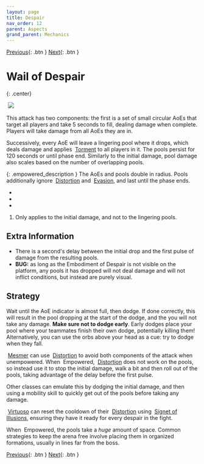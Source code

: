 ```yaml
---
layout: page
title: Despair
nav_order: 12
parent: Aspects
grand_parent: Mechanics
---
```


[Previous](gluttony.html){: .btn } [Next](regret.html){: .btn }

# Wail of Despair
{: .center}

<img class="divider">

<img class="attack_gif" src="../../images/mechanics/despair.gif">

<img class="divider">

This attack has two components: the first is a set of small circular AoEs that target all players and take 5 seconds to fill, dealing damage when complete. Players will take damage from all AoEs they are in.

Successively, every AoE will leave a lingering pool where it drops, which deals damage and applies <img class="inline torment"> [Torment] to all players in it. The pools persist for 120 seconds or until phase end. Similarly to the initial damage, pool damage also scales based on the number of overlapping pools.


{: .empowered_description }
The AoEs and pools double in radius. Pools additionally ignore <img class="inline distort"> [Distortion] and <img class="inline dodge"> [Evasion], and last until the phase ends. 

<div>
  <ul class="mechtable">
    <li class="table-header">
      <img class="table-img distort">
      <img class="table-img glint_h">
      <img class="table-img feedback">
      <img class="table-img dodge">
      <img class="table-img jump">
      <img class="table-img protection">
      <img class="table-img block">
      <img class="table-img barrier">
    </li>
    <li class="table-row">
      <img class="table-img ok">
      <img class="table-img ok">
      <img class="table-img notok">
      <img class="table-img ok">
      <img class="table-img notok">
      <img class="table-img ok">
      <img class="table-img notok">
      <img class="table-img ok">
    </li>
    <li class="emp-row">
      <img class="table-img kinda1">
      <img class="table-img ok">
      <img class="table-img notok">
      <img class="table-img kinda1">
      <img class="table-img notok">
      <img class="table-img ok">
      <img class="table-img notok">
      <img class="table-img ok">
    </li>
  </ul>
</div>

1. Only applies to the initial damage, and not to the lingering pools.

## Extra Information

- There is a second's delay between the initial drop and the first pulse of damage from the resulting pools.
- **BUG:** as long as the Embodiment of Despair is not visible on the platform, any pools it has dropped will not deal damage and will not inflict conditions, but instead are purely visual.

## Strategy

Wait until the AoE indicator is almost full, then dodge. If done correctly, this will result in the pool dropping at the start of the dodge, and the you will not take any damage. **Make sure not to dodge early**. Early dodges place your pool where your teammates finish their own dodge, potentially killing them! Alternatively, you can use the orbs above your head as a cue: try to dodge when they fall.

<img class="inline mesmer"> [Mesmer] can use <img class="inline distort"> [Distortion] to avoid both components of the attack when unempowered. When <img class="inline empowered_add"> Empowered, <img class="inline distort"> [Distortion] does not work on the pools, so instead use it to stop the initial damage, walk a bit and then roll out of the pools, taking advantage of the delay before the first pulse. 

Other classes can emulate this by dodging the initial damage, and then using a mobility skill to quickly get out of the pools before taking any damage.

<img class="inline virtuoso"> [Virtuoso] can reset the cooldown of their <img class="inline distort"> [Distortion] using <img class="inline illusions"> [Signet of Illusions], ensuring they have it ready for every despair in the fight.

When <img class="inline empowered_add"> Empowered, the pools take a _huge_ amount of space. Common strategies to keep the arena free involve placing them in organized formations, usually in lines far from the boss.

[Previous](gluttony.html){: .btn } [Next](regret.html){: .btn }

[Empowered]: https://wiki.guildwars2.com/wiki/Empowered_(Cerus)
[Torment]: https://wiki.guildwars2.com/wiki/Torment
[Distortion]: https://wiki.guildwars2.com/wiki/Distortion
[Evasion]: https://wiki.guildwars2.com/wiki/Evade
[Mesmer]: https://wiki.guildwars2.com/wiki/Mesmer
[Virtuoso]: https://wiki.guildwars2.com/wiki/Virtuoso
[Signet of Illusions]: https://wiki.guildwars2.com/wiki/Signet_of_Illusions